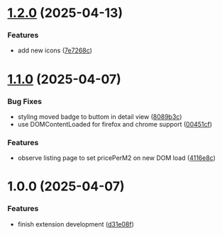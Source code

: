 # [1.2.0](https://github.com/Felix-Binder/willPreisProM2haben/compare/v1.1.0...v1.2.0) (2025-04-13)


### Features

* add new icons ([7e7268c](https://github.com/Felix-Binder/willPreisProM2haben/commit/7e7268c579f03b625d34bf856c601446067b23c7))

# [1.1.0](https://github.com/Felix-Binder/willPreisProM2haben/compare/v1.0.0...v1.1.0) (2025-04-07)


### Bug Fixes

* styling moved badge to buttom in detail view ([8089b3c](https://github.com/Felix-Binder/willPreisProM2haben/commit/8089b3c353d515a40ec25ff72308e6f1ece0200a))
* use DOMContentLoaded for firefox and chrome support ([00451cf](https://github.com/Felix-Binder/willPreisProM2haben/commit/00451cf7fcba116b3d35dc993ebafeaa4c5a3ecf))


### Features

* observe listing page to set pricePerM2 on new DOM load ([4116e8c](https://github.com/Felix-Binder/willPreisProM2haben/commit/4116e8c042f983b6f9d8f60b7f16a3d06a39b176))

# 1.0.0 (2025-04-07)


### Features

* finish extension development ([d31e08f](https://github.com/Felix-Binder/willPreisProM2haben/commit/d31e08fc4f70940c4c8a99768028a50cff610a38))
